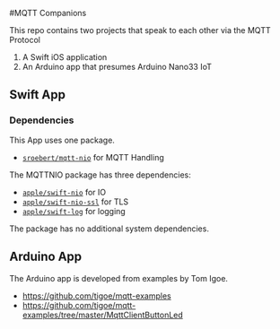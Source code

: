 #MQTT Companions

This repo contains two projects that speak to each other via the MQTT Protocol

1. A Swift iOS application
2. An Arduino app that presumes Arduino Nano33 IoT


## Swift App

### Dependencies

This App uses one package.

- [`sroebert/mqtt-nio`](https://github.com/sroebert/mqtt-nio) for MQTT Handling

The MQTTNIO package has three dependencies:

- [`apple/swift-nio`](https://github.com/apple/swift-nio) for IO
- [`apple/swift-nio-ssl`](https://github.com/apple/swift-nio-ssl) for TLS
- [`apple/swift-log`](https://github.com/apple/swift-log) for logging

The package has no additional system dependencies.



## Arduino App

The Arduino app is developed from examples by Tom Igoe.

- https://github.com/tigoe/mqtt-examples
- https://github.com/tigoe/mqtt-examples/tree/master/MqttClientButtonLed
